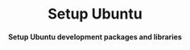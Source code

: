 <h1 align="center">
Setup Ubuntu 
</h1>
<h4 align="center">
Setup Ubuntu development packages and libraries
</h4>
